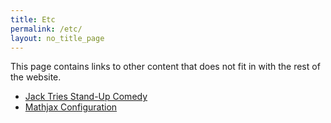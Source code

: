 ```yaml
---
title: Etc
permalink: /etc/
layout: no_title_page
---
```

This page contains links to other content that does not fit in with the rest of the website. <br>
<ul>

<li><a href = "/2021-01-15-standup">Jack Tries Stand-Up Comedy</a></li>
<li><a href = "/etc/mathjax">Mathjax Configuration</a></li>
<ul>

